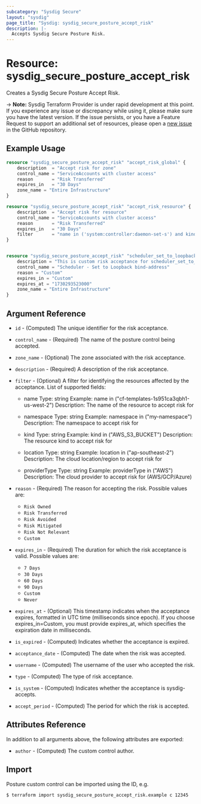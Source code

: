 ```yaml
---
subcategory: "Sysdig Secure"
layout: "sysdig"
page_title: "Sysdig: sysdig_secure_posture_accept_risk"
description: |-
  Accepts Sysdig Secure Posture Risk.
---
```


# Resource: sysdig_secure_posture_accept_risk

Creates a Sysdig Secure Posture Accept Risk.

-> **Note:** Sysdig Terraform Provider is under rapid development at this point. If you experience any issue or discrepancy while using it, please make sure you have the latest version. If the issue persists, or you have a Feature Request to support an additional set of resources, please open a [new issue](https://github.com/sysdiglabs/terraform-provider-sysdig/issues/new) in the GitHub repository.

## Example Usage

```terraform
resource "sysdig_secure_posture_accept_risk" "accept_risk_global" {
    description  = "Accept risk for zone"
    control_name = "ServiceAccounts with cluster access"
    reason       = "Risk Transferred"
    expires_in   = "30 Days"
    zone_name = "Entire Infrastructure"
}

resource "sysdig_secure_posture_accept_risk" "accept_risk_resource" {
    description  = "Accept risk for resource"
    control_name = "ServiceAccounts with cluster access"
    reason       = "Risk Transferred"
    expires_in   = "30 Days"
    filter       = "name in ('system:controller:daemon-set-s') and kind in ('ClusterRole')"
}


resource "sysdig_secure_posture_accept_risk" "scheduler_set_to_loopback_bind_address" {
    description = "This is custom risk acceptance for scheduler_set_to_loopback_bind_address"
    control_name = "Scheduler - Set to Loopback bind-address"
    reason = "Custom"
    expires_in = "Custom"
    expires_at = "1730293523000"
    zone_name = "Entire Infrastructure"
}
```

## Argument Reference

- `id` - (Computed) The unique identifier for the risk acceptance.
- `control_name` - (Required) The name of the posture control being accepted.
- `zone_name` - (Optional) The zone associated with the risk acceptance.
- `description` - (Required) A description of the risk acceptance.
- `filter` - (Optional) A filter for identifying the resources affected by the acceptance.
    List of supported fields:

   - name
      Type: string
      Example: name in ("cf-templates-1s951ca3qbh1-us-west-2")
      Description: The name of the resource to accept risk for
  
  - namespace
      Type: string
      Example: namespace in ("my-namespace")
      Description: The namespace to accept risk for
  
   - kind
      Type: string
      Example: kind in ("AWS_S3_BUCKET")
      Description: The resource kind to accept risk for

    - location
      Type: string
      Example: location in ("ap-southeast-2")
      Description: The cloud location/region to accept risk for

    - providerType
      Type: string
      Example: providerType in ("AWS")
      Description: The cloud provider to accept risk for (AWS/GCP/Azure)

- `reason` - (Required) The reason for accepting the risk. Possible values are:
  - `Risk Owned`
  - `Risk Transferred`
  - `Risk Avoided`
  - `Risk Mitigated`
  - `Risk Not Relevant`
  - `Custom`
- `expires_in` - (Required) The duration for which the risk acceptance is valid. Possible values are:
  - `7 Days`
  - `30 Days`
  - `60 Days`
  - `90 Days`
  - `Custom`
  - `Never`
- `expires_at` - (Optional) This timestamp indicates when the acceptance expires, formatted in UTC time (milliseconds since epoch). If you choose expires_in=Custom, you must provide expires_at, which specifies the expiration date in milliseconds.
- `is_expired` - (Computed) Indicates whether the acceptance is expired.
- `acceptance_date` - (Computed) The date when the risk was accepted.
- `username` - (Computed) The username of the user who accepted the risk.
- `type` - (Computed) The type of risk acceptance.
- `is_system` - (Computed) Indicates whether the acceptance is sysdig-accepts.
- `accept_period` - (Computed) The period for which the risk is accepted.


## Attributes Reference

In addition to all arguments above, the following attributes are exported:

- `author` - (Computed) The custom control author.

## Import

Posture custom control can be imported using the ID, e.g.

```
$ terraform import sysdig_secure_posture_accept_risk.example c 12345
```
